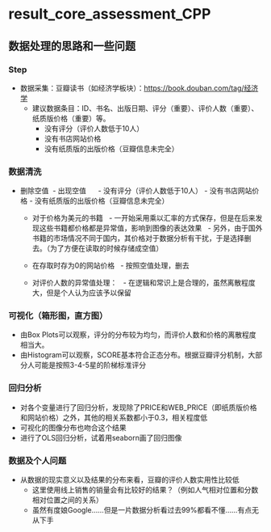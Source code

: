 # result_core_assessment_CPP
## 数据处理的思路和一些问题

### Step
- 数据采集：豆瓣读书（如经济学板块）：https://book.douban.com/tag/经济学
  - 建议数据条目：ID、书名、出版日期、评分（重要）、评价人数（重要）、纸质版价格（重要）等。
      - 没有评分（评价人数低于10人）
      - 没有书店网站价格
      - 没有纸质版的出版价格（豆瓣信息未完全）
### 数据清洗
- 删除空值
  - 出现空值
      - 没有评分（评价人数低于10人）
      - 没有书店网站价格
      - 没有纸质版的出版价格（豆瓣信息未完全）

  -	对于价格为美元的书籍
      - 一开始采用乘以汇率的方式保存，但是在后来发现这些书籍都价格都是异常值，影响到图像的表达效果
      -	另外，由于国外书籍的市场情况不同于国内，其价格对于数据分析有干扰，于是选择删去。（为了方便在读取的时候存储成空值）
  - 在存取时存为0的网站价格
      - 按照空值处理，删去

  - 对评价人数的异常值处理：
      -  在逻辑和常识上是合理的，虽然离散程度大，但是个人认为应该予以保留

### 可视化（箱形图，直方图）
- 由Box Plots可以观察，评分的分布较为均匀，而评价人数和价格的离散程度相当大。
  
- 由Histogram可以观察，SCORE基本符合正态分布。根据豆瓣评分机制，大部分人可能是按照3-4-5星的阶梯标准评分
  
### 回归分析
- 对各个变量进行了回归分析，发现除了PRICE和WEB_PRICE（即纸质版价格和网站价格）之外，其他的相关系数都小于0.3，相关程度低
- 可视化的图像分布也吻合这个结果
- 进行了OLS回归分析，试着用seaborn画了回归图像
 
### 数据及个人问题
- 从数据的现实意义以及结果的分布来看，豆瓣的评价人数实用性比较低
  - 这里使用线上销售的销量会有比较好的结果？（例如人气相对位置和分数相对位置之间的关系）
  - 虽然有度娘Google……但是一片数据分析看过去99%都看不懂……有点无从下手
